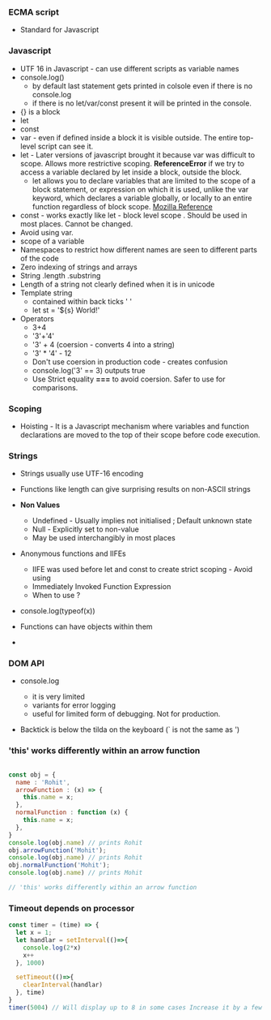 ### ECMA script
* Standard for Javascript

### Javascript
* UTF 16 in Javascript - can use different scripts as variable names
* console.log()
  - by default last statement gets printed in colsole even if there is no console.log
  - if there is no let/var/const present it will be printed in the console.
* {} is a block 
* let
* const
* var - even if defined inside a block it is visible outside. The entire top-level script can see it.
* let - Later versions of javascript brought it because var was difficult to scope. Allows more restrictive scoping. **ReferenceError** if we try to access a variable declared by let inside a block, outside the block.
  - let allows you to declare variables that are limited to the scope of a block statement, or expression on which it is used, unlike the var keyword, which declares a variable globally, or locally to an entire function regardless of block scope. [Mozilla Reference](https://developer.mozilla.org/en-US/docs/Web/JavaScript/Reference/Statements/let)
* const - works exactly like let - block level scope . Should be used in most places. Cannot be changed.
* Avoid using var.
* scope of a variable
* Namespaces to restrict how different names are seen to different parts of the code 
* Zero indexing of strings and arrays
* String .length .substring
* Length of a string not clearly defined when it is in unicode
* Template string
  - contained within back ticks ' ' 
  - let st = '${s} World!'
* Operators 
  - 3+4 
  - '3'+'4'
  - '3' + 4 (coersion - converts 4 into a string)
  - '3' * '4' - 12
  - Don't use coersion in production code - creates confusion
  - console.log('3' == 3) outputs true
  - Use Strict equality **===** to avoid coersion. Safer to use for comparisons.
### Scoping
* Hoisting - It is a Javascript mechanism where variables and function declarations are moved to the top of their scope before code execution.
### Strings 
* Strings usually use UTF-16 encoding
* Functions like length can give surprising results on non-ASCII strings
* **Non Values**
  - Undefined - Usually implies not initialised ; Default unknown state 
  - Null - Explicitly set to non-value
  - May be used interchangibly in most places

* Anonymous functions and IIFEs
  - IIFE was used before let and const to create strict scoping  - Avoid using
  - Immediately Invoked Function Expression
  - When to use ?
 * console.log(typeof(x))
 * Functions can have objects within them
 * 

### DOM API
* console.log
  - it is very limited
  - variants for error logging
  - useful for limited form of debugging. Not for production.

* Backtick is below the tilda on the keyboard (` is not the same as ')
### 'this' works differently within an arrow function

```javascript

const obj = {
  name : 'Rohit',
  arrowFunction : (x) => {
    this.name = x;
  },
  normalFunction : function (x) {
    this.name = x;
  },
}
console.log(obj.name) // prints Rohit
obj.arrowFunction('Mohit');
console.log(obj.name) // prints Rohit
obj.normalFunction('Mohit');
console.log(obj.name) // prints Mohit

// 'this' works differently within an arrow function

```

### Timeout depends on processor
```Javascript
const timer = (time) => {
  let x = 1;
  let handlar = setInterval(()=>{
    console.log(2*x)
    x++
  }, 1000)

  setTimeout(()=>{
    clearInterval(handlar)
  }, time)
}
timer(5004) // Will display up to 8 in some cases Increase it by a few ms to display upto 10.
```
